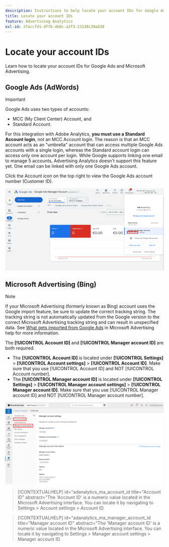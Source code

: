 ```yaml
---
description: Instructions to help locate your account IDs for Google Ads and Microsoft Advertising.
title: Locate your account IDs
feature: Advertising Analytics
exl-id: 2faccfd1-df7b-4b0c-a2f3-23138c39a838
---
```

# Locate your account IDs

Learn how to locate your account IDs for Google Ads and Microsoft Advertising.

## Google Ads (AdWords)

>[!IMPORTANT]
>
>Google Ads uses two types of accounts: 
>
>- MCC (My Client Center) Account, and 
>- Standard Account. 
>
>For this integration with Adobe Analytics, **you must use a Standard Account login**, not an MCC Account login. The reason is that an MCC account acts as an "umbrella" account that can access multiple Google Ads accounts with a single login, whereas the Standard account login can access only one account per login. While Google supports linking one email to manage 5 accounts, Advertising Analytics doesn't support this feature yet. One email can be linked with only one Google Ads account.

Click the Account icon on the top right to view the Google Ads account number (Customer ID).

![Google Ads Manager Account](assets/google-account.png)

## Microsoft Advertising (Bing)

>[!NOTE]
>
>If your Microsoft Advertising (formerly known as Bing) account uses the Google import feature, be sure to update the correct tracking string. The tracking string is not automatically updated from the Google version to the correct Microsoft Advertising tracking string and can result in unspecified data. See [What gets imported from Google Ads](https://help.ads.microsoft.com/apex/index/3/en/50851/) in Microsoft Advertising help for more information.

The **[!UICONTROL Account ID]** and **[!UICONTROL Manager account ID]** are both required.

* The **[!UICONTROL Account ID]** is located under **[!UICONTROL Settings]** > **[!UICONTROL Account settings]** > **[!UICONTROL Account ID]**. Make sure that you use [!UICONTROL Account ID] and NOT [!UICONTROL Account number].
* The **[!UICONTROL Manager account ID]** is located under **[!UICONTROL Settings]** > **[!UICONTROL Manager account settings]** > **[!UICONTROL Manager account ID]**. Make sure that you use [!UICONTROL Manager account ID] and NOT [!UICONTROL Manager account number].

![Microsoft Advertising navigation](assets/bing-id.png)

>[!CONTEXTUALHELP]
>id="adanalytics_ma_account_id
>title="Account ID"
>abstract="The 'Account ID' is a numeric value located in the Microsoft Advertising interface. You can locate it by navigating to Settings > Account settings > Account ID.

>[!CONTEXTUALHELP]
>id="adanalytics_ma_manager_account_id
>title="Manager account ID"
>abstract="The 'Manager account ID' is a numeric value located in the Microsoft Advertising interface. You can locate it by navigating to Settings > Manager account settings > Manager account ID.
